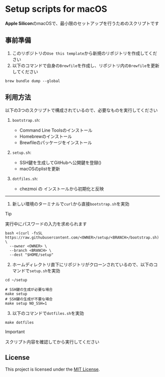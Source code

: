 # Setup scripts for macOS

**Apple Silicon**のmacOSで、最小限のセットアップを行うためのスクリプトです  

## 事前準備
1. このリポジトリの`Use this template`から新規のリポジトリを作成してください  
2. 以下のコマンドで自身の`Brewfile`を作成し、リポジトリ内の`Brewfile`を更新してください  
``` shell
brew bundle dump --global
```

## 利用方法
以下の3つのスクリプトで構成されているので、必要なものを実行してください
1. `bootstrap.sh`:  
   - Command Line Toolsのインストール  
   - Homebrewのインストール  
   - Brewfileのパッケージをインストール  

2. `setup.sh`: 
   - SSH鍵を生成してGitHubへ公開鍵を登録()  
   - macOSのplistを更新  

3. `dotfiles.sh`: 
   - chezmoi の インストールから初期化と反映  

---  

1. 新しい環境のターミナルで`curl`から直接`bootstrap.sh`を実効
> [!TIP]
> 実行中にパスワードの入力を求められます
``` shell
bash <(curl -fsSL https://raw.githubusercontent.com/<OWNER>/setup/<BRANCH>/bootstrap.sh) \
  --owner <OWNER> \
  --branch <BRANCH> \
  --dest "$HOME/setup"
```

2. ホームディレクトリ直下にリポジトリがクローンされているので、以下のコマンドで`setup.sh`を実効  
``` shell
cd ~/setup

# SSH鍵の生成が必要な場合
make setup
# SSH鍵の生成が不要な場合
make setup NO_SSH=1
```

3. 以下のコマンドで`dotfiles.sh`を実効
``` shell
make dotfiles
```

> [!IMPORTANT]
> スクリプト内容を確認してから実行してください

## License
This project is licensed under the [MIT License](./LICENSE).

